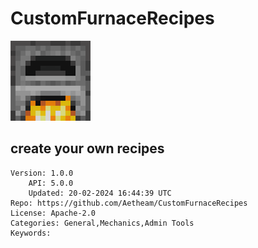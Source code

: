 # CustomFurnaceRecipes
<img src="https://raw.githubusercontent.com/Aetheam/CustomFurnaceRecipes/a6039330db64444db9e89d787c1e9b4f8929030c/icon.png" width="128" height="128" />

## create your own recipes
```properties
Version: 1.0.0
    API: 5.0.0
    Updated: 20-02-2024 16:44:39 UTC
Repo: https://github.com/Aetheam/CustomFurnaceRecipes
License: Apache-2.0
Categories: General,Mechanics,Admin Tools
Keywords: 
```